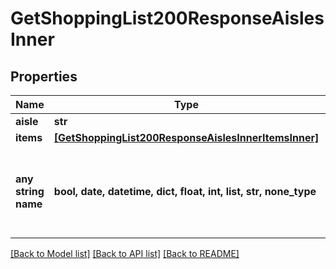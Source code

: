 # GetShoppingList200ResponseAislesInner


## Properties
Name | Type | Description | Notes
------------ | ------------- | ------------- | -------------
**aisle** | **str** |  | 
**items** | [**[GetShoppingList200ResponseAislesInnerItemsInner]**](GetShoppingList200ResponseAislesInnerItemsInner.md) |  | [optional] 
**any string name** | **bool, date, datetime, dict, float, int, list, str, none_type** | any string name can be used but the value must be the correct type | [optional]

[[Back to Model list]](../README.md#documentation-for-models) [[Back to API list]](../README.md#documentation-for-api-endpoints) [[Back to README]](../README.md)


